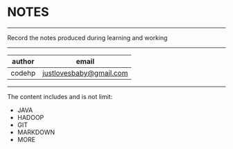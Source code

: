 NOTES
===========================
***
 Record the notes produced during learning and working
***

| author | email                   |
|--------|-------------------------|
| codehp | justlovesbaby@gmail.com |

***
The content includes and is not limit:
 - JAVA
 - HADOOP
 - GIT
 - MARKDOWN
 - MORE
